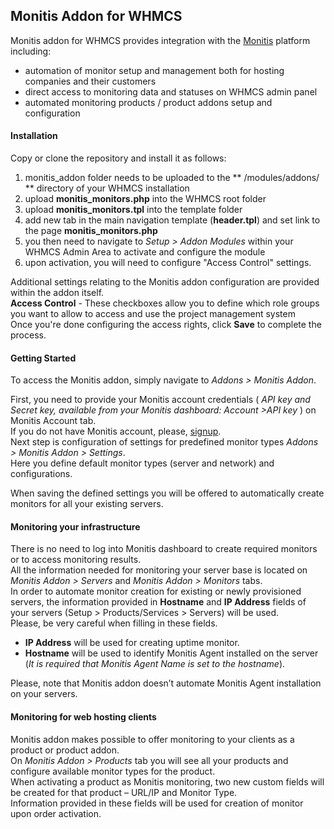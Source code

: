 ## Monitis Addon for WHMCS
Monitis addon for WHMCS provides integration with the [Monitis](http://monitis.com) platform including:  

  - automation of monitor setup and management both for hosting companies and their customers  
  - direct access to monitoring data and statuses on WHMCS admin panel  
  - automated monitoring products / product addons setup and configuration  

#### Installation
Copy or clone the repository and install it as follows:  

1. monitis_addon folder needs to be uploaded to the ** /modules/addons/ ** directory of your WHMCS installation
2. upload __monitis_monitors.php__ into the WHMCS root folder
3. upload __monitis_monitors.tpl__ into the template folder 
4. add new tab in the main navigation template (__header.tpl__) and set link to the page __monitis_monitors.php__
5. you then need to navigate to _Setup > Addon Modules_ within your WHMCS Admin Area to activate and configure the module
6. upon activation, you will need to configure "Access Control" settings.  

Additional settings relating to the Monitis addon configuration are provided within the addon itself.  
__Access Control__ - These checkboxes allow you to define which role groups you want to allow to access and use the project management system  
Once you're done configuring the access rights, click __Save__ to complete the process.

#### Getting Started
To access the Monitis addon, simply navigate to _Addons > Monitis Addon_.  

First, you need to provide your Monitis account credentials ( _API key and Secret key, available from your Monitis dashboard: Account >API key_ ) on Monitis Account tab.  
If you do not have Monitis account, please, [signup](https://portal.monitis.com/free-signup).  
Next step is configuration of settings for predefined monitor types _Addons > Monitis Addon > Settings_.  
Here you define default monitor types (server and network) and configurations.  

When saving the defined settings you will be offered to automatically create monitors for all your existing servers.  

#### Monitoring your infrastructure
There is no need to log into Monitis dashboard to create required monitors or to access monitoring results.  
All the information needed for monitoring your server base is located on _Monitis Addon > Servers_ and _Monitis Addon > Monitors_ tabs.   
In order to automate monitor creation for existing or newly provisioned servers, the information provided in __Hostname__ and __IP Address__ fields of your servers (Setup > Products/Services > Servers) will be used.  
Please, be very careful when filling in these fields.  

  - __IP Address__ will be used for creating uptime monitor.  
  - __Hostname__ will be used to identify Monitis Agent installed on the server (_It is required that Monitis Agent Name is set to the hostname_).  

Please, note that Monitis addon doesn’t automate Monitis Agent installation on your servers.   

#### Monitoring for web hosting clients
Monitis addon makes possible to offer monitoring to your clients as a product or product addon.  
On _Monitis Addon > Products_ tab you will see all your products and configure available monitor types for the product.  
When activating a product as Monitis monitoring, two new custom fields will be created for that product – URL/IP and Monitor Type.  
Information provided in these fields will be used for creation of monitor upon order activation. 


